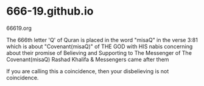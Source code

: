 # 666-19.github.io
66619.org

The 666th letter 'Q' of Quran is placed in the word "misaQ" in the verse 3:81 which is about "Covenant(misaQ)" of THE GOD with HIS nabis concerning about their promise of Believing and Supporting to The Messenger of The Covenant(misaQ) Rashad Khalifa & Messengers came after them

If you are calling this a coincidence, then your disbelieving is not coincidence.
